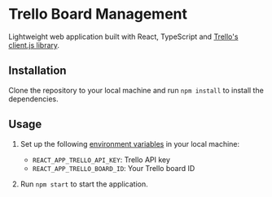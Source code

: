 # Trello Board Management
Lightweight web application built with React, TypeScript and [Trello's client.js library](https://developer.atlassian.com/cloud/trello/guides/client-js/client-js-reference/).

## Installation
Clone the repository to your local machine and run `npm install` to install the dependencies.

## Usage
1. Set up the following [environment variables](https://create-react-app.dev/docs/adding-custom-environment-variables/#adding-development-environment-variables-in-env) in your local machine:
    - `REACT_APP_TRELLO_API_KEY`: Trello API key
    - `REACT_APP_TRELLO_BOARD_ID`: Your Trello board ID

2. Run `npm start` to start the application.